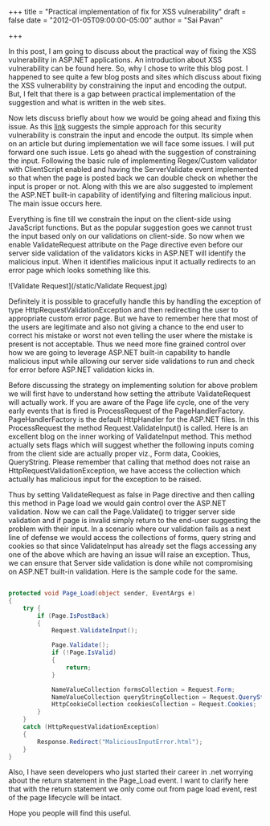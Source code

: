 +++
title = "Practical implementation of fix for XSS vulnerability"
draft = false
date = "2012-01-05T09:00:00-05:00"
author = "Sai Pavan"

+++

In this post, I am going to discuss about the practical way of fixing the XSS vulnerability in ASP.NET applications. An introduction about XSS vulnerability can be found here. So, why I chose to write this blog post. I happened to see quite a few blog posts and sites which discuss about fixing the XSS vulnerability by constraining the input and encoding the output. But, I felt that there is a gap between practical implementation of the suggestion and what is written in the web sites.

Now lets discuss briefly about how we would be going ahead and fixing this issue. As this [link](https://msdn.microsoft.com/en-us/library/ff649310.aspx) suggests the simple approach for this security vulnerability is constrain the input and encode the output. Its simple when on an article but during implementation we will face some issues. I will put forward one such issue. Lets go ahead with the suggestion of constraining the input. Following the basic rule of implementing Regex/Custom validator with ClientScript enabled and having the ServerValidate event implemented so that when the page is posted back we can double check on whether the input is proper or not. Along with this we are also suggested to implement the ASP.NET built-in capability of identifying and filtering malicious input. The main issue occurs here.

Everything is fine till we constrain the input on the client-side using JavaScript functions. But as the popular suggestion goes we cannot trust the input based only on our validations on client-side. So now when we enable ValidateRequest attribute on the Page directive even before our server side validation of the validators kicks in ASP.NET will identify the malicious input. When it identifies malicious input it actually redirects to an error page which looks something like this.

![Validate Request](/static/Validate Request.jpg)

Definitely it is possible to gracefully handle this by handling the exception of type HttpRequestValidationException and then redirecting the user to appropriate custom error page. But we have to remember here that most of the users are legitimate and also not giving a chance to the end user to correct his mistake or worst not even telling the user where the mistake is present is not acceptable. Thus we need more fine grained control over how we are going to leverage ASP.NET built-in capability to handle malicious input while allowing our server side validations to run and check for error before ASP.NET validation kicks in.

Before discussing the strategy on implementing solution for above problem we will first have to understand how setting the attribute ValidateRequest will actually work. If you are aware of the Page life cycle, one of the very early events that is fired is ProcessRequest of the PageHandlerFactory. PageHandlerFactory is the default HttpHandler for the ASP.NET files. In this ProcessRequest  the method Request.ValidateInput() is called. Here is an excellent blog on the inner working of ValidateInput method. This method actually sets flags which will suggest whether the following inputs coming from the client side are actually proper viz., Form data, Cookies, QueryString. Please remember that calling that method does not raise an HttpRequestValidationException, we have access the collection which actually has malicious input for the exception to be raised.

Thus by setting ValidateRequest as false in Page directive and then calling this method in Page load we would gain control over the ASP.NET validation. Now we can call the Page.Validate() to trigger server side validation and if page is invalid simply return to the end-user suggesting the problem with their input. In a scenario where our validation fails as a next line of defense we would access the collections of forms, query string and cookies so that since ValidateInput has already set the flags accessing any one of the above which are having an issue will raise an exception. Thus, we can ensure that Server side validation is done while not compromising on ASP.NET built-in validation. Here is the sample code for the same.

~~~ csharp

protected void Page_Load(object sender, EventArgs e)
{
    try {
        if (Page.IsPostBack)
        {
            Request.ValidateInput();

            Page.Validate();
            if (!Page.IsValid)
            {
                return;
            }

            NameValueCollection formsCollection = Request.Form;
            NameValueCollection queryStringCollection = Request.QueryString;
            HttpCookieCollection cookiesCollection = Request.Cookies;
        }
    }
    catch (HttpRequestValidationException)
    {
        Response.Redirect("MaliciousInputError.html");
    }
}

~~~

Also, I have seen developers who just started their career in .net worrying about the return statement in the Page_Load event. I want to clarify here that with the return statement we only come out from page load event, rest of the page lifecycle will be intact.

Hope you people will find this useful.